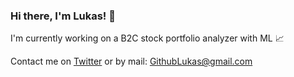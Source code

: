 ### Hi there, I'm Lukas! 👋

I'm currently working on a B2C stock portfolio analyzer with ML 📈

Contact me on [Twitter](https://twitter.com/LukasK__) or by mail: [GithubLukas@gmail.com](mailto:githublukas@gmail.com)
<!--
**LukasKristensen/LukasKristensen** is a ✨ _special_ ✨ repository because its `README.md` (this file) appears on your GitHub profile.

Here are some ideas to get you started:

- 🔭 I’m currently working on ...
- 🌱 I’m currently learning ...
- 👯 I’m looking to collaborate on ...
- 🤔 I’m looking for help with ...
- 💬 Ask me about ...
- 📫 How to reach me: ...
- 😄 Pronouns: ...
- ⚡ Fun fact: ...
-->

